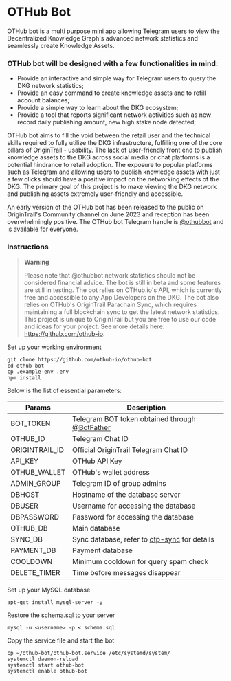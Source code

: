 # OTHub Bot

OTHub bot is a multi purpose mini app allowing Telegram users to view the Decentralized Knowledge Graph's advanced network statistics and seamlessly create Knowledge Assets. 

### OTHub bot will be designed with a few functionalities in mind:
- Provide an interactive and simple way for Telegram users to query the DKG network statistics;
- Provide an easy command to create knowledge assets and to refill account balances;
- Provide a simple way to learn about the DKG ecosystem;
- Provide a tool that reports significant network activities such as new record daily publishing amount, new high stake node detected;

OTHub bot aims to fill the void between the retail user and the technical skills required to fully utilize the DKG infrastructure, fulfilling one of the core pillars of OriginTrail - usability. The lack of user-friendly front end to publish knowledge assets to the DKG across social media or chat platforms is a potential hindrance to retail adoption. The exposure to popular platforms such as Telegram and allowing users to publish knowledge assets with just a few clicks should have a positive impact on the networking effects of the DKG. The primary goal of this project is to make viewing the DKG network and publishing assets extremely user-friendly and accessible. 

An early version of the OTHub bot has been released to the public on OriginTrail's Community channel on June 2023 and reception has been overwhelmingly positive. The OTHub bot Telegram handle is [@othubbot](t.me/othubbot) and is available for everyone.

### Instructions
> **Warning**
> 
> Please note that @othubbot network statistics should not be considered financial advice. The bot is still in beta and some features are still in testing. The bot relies on OTHub.io's API, which is currently free and accessible to any App Developers on the DKG. The bot also relies on OTHub's OriginTrail Parachain Sync, which requires maintaining a full blockchain sync to get the latest network statistics. This project is unique to OriginTrail but you are free to use our code and ideas for your project. See more details here: https://github.com/othub-io. 

Set up your working environment
```
git clone https://github.com/othub-io/othub-bot
cd othub-bot
cp .example-env .env
npm install
```
Below is the list of essential parameters:

| Params            | Description                                |
|-------------------|-------------------------------------------|
| BOT_TOKEN         | Telegram BOT token obtained through [@BotFather](https://t.me/BotFather) |
| OTHUB_ID          | Telegram Chat ID                            |
| ORIGINTRAIL_ID    | Official OriginTrail Telegram Chat ID       |
| API_KEY           | OTHub API Key                               |
| OTHUB_WALLET      | OTHub's wallet address                      |
| ADMIN_GROUP       | Telegram ID of group admins                 |
| DBHOST            | Hostname of the database server             |
| DBUSER            | Username for accessing the database         |
| DBPASSWORD        | Password for accessing the database         |
| OTHUB_DB          | Main database                               |
| SYNC_DB           | Sync database, refer to [otp-sync](https://github.com/othub-io/otp-sync) for details               |
| PAYMENT_DB        | Payment database                            |
| COOLDOWN          | Minimum cooldown for query spam check       |
| DELETE_TIMER      | Time before messages disappear              |

Set up your MySQL database
```
apt-get install mysql-server -y
```
Restore the schema.sql to your server
```
mysql -u <username> -p < schema.sql
```
Copy the service file and start the bot
```
cp ~/othub-bot/othub-bot.service /etc/systemd/system/
systemctl daemon-reload
systemctl start othub-bot
systemctl enable othub-bot
```
